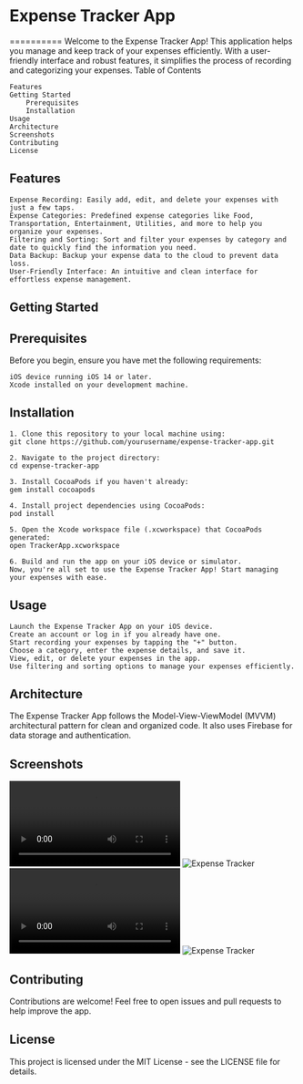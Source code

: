 # Expense Tracker App
==========
Welcome to the Expense Tracker App! This application helps you manage and keep track of your expenses efficiently. With a user-friendly interface and robust features, it simplifies the process of recording and categorizing your expenses.
Table of Contents

    Features
    Getting Started
        Prerequisites
        Installation
    Usage
    Architecture
    Screenshots
    Contributing
    License

## Features

    Expense Recording: Easily add, edit, and delete your expenses with just a few taps.
    Expense Categories: Predefined expense categories like Food, Transportation, Entertainment, Utilities, and more to help you organize your expenses.
    Filtering and Sorting: Sort and filter your expenses by category and date to quickly find the information you need.
    Data Backup: Backup your expense data to the cloud to prevent data loss.
    User-Friendly Interface: An intuitive and clean interface for effortless expense management.

## Getting Started
## Prerequisites

Before you begin, ensure you have met the following requirements:

    iOS device running iOS 14 or later.
    Xcode installed on your development machine.

## Installation

    1. Clone this repository to your local machine using:
    git clone https://github.com/yourusername/expense-tracker-app.git

    2. Navigate to the project directory:
    cd expense-tracker-app
 
    3. Install CocoaPods if you haven't already:
    gem install cocoapods

    4. Install project dependencies using CocoaPods:
    pod install

    5. Open the Xcode workspace file (.xcworkspace) that CocoaPods generated:
    open TrackerApp.xcworkspace

    6. Build and run the app on your iOS device or simulator.
    Now, you're all set to use the Expense Tracker App! Start managing your expenses with ease.

## Usage

    Launch the Expense Tracker App on your iOS device.
    Create an account or log in if you already have one.
    Start recording your expenses by tapping the "+" button.
    Choose a category, enter the expense details, and save it.
    View, edit, or delete your expenses in the app.
    Use filtering and sorting options to manage your expenses efficiently.

## Architecture

The Expense Tracker App follows the Model-View-ViewModel (MVVM) architectural pattern for clean and organized code. It also uses Firebase for data storage and authentication.
## Screenshots
![Expense Tracker](./Tracker_a.mp4)
![Expense Tracker](./Tracker_a.gif)
![Expense Tracker](./Tracker_b.mp4)
![Expense Tracker](./Tracker_b.gif)
## Contributing

Contributions are welcome! Feel free to open issues and pull requests to help improve the app.
## License

This project is licensed under the MIT License - see the LICENSE file for details.
